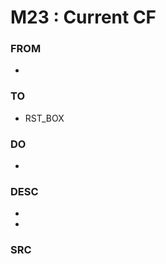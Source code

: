 # M23 : Current CF

### FROM

* &#x20;

### TO&#x20;

* RST\_BOX&#x20;

### DO

*

### DESC

*
*

### SRC
